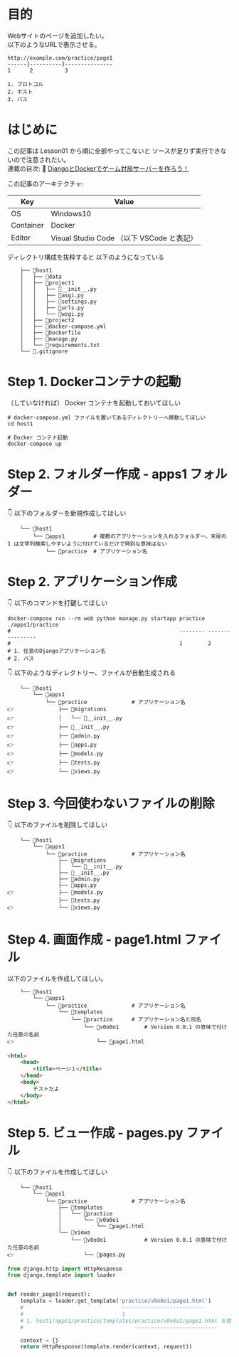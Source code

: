 # 目的

Webサイトのページを追加したい。  
以下のようなURLで表示させる。  

```plain
http://example.com/practice/page1
------]----------]---------------
1      2          3

1. プロトコル
2. ホスト
3. パス
```

# はじめに

この記事は Lesson01 から順に全部やってこないと ソースが足りず実行できないので注意されたい。  
連載の目次: 📖 [DjangoとDockerでゲーム対局サーバーを作ろう！](https://qiita.com/muzudho1/items/eb0df0ea604e1fd9cdae)  

この記事のアーキテクチャ:  

| Key       | Value                                     |
| --------- | ----------------------------------------- |
| OS        | Windows10                                 |
| Container | Docker                                    |
| Editor    | Visual Studio Code （以下 VSCode と表記） |

ディレクトリ構成を抜粋すると 以下のようになっている  

```plaintext
    ├── 📂host1
    │   ├── 📂data
    │   ├── 📂project1
    │   │   ├── 📄__init__.py
    │   │   ├── 📄asgi.py
    │   │   ├── 📄settings.py
    │   │   ├── 📄urls.py
    │   │   └── 📄wsgi.py
    │   ├── 📂project2
    │   ├── 🐳docker-compose.yml
    │   ├── 🐳Dockerfile
    │   ├── 📄manage.py
    │   └── 📄requirements.txt
    └── 📄.gitignore
```

# Step 1. Dockerコンテナの起動

（していなければ） Docker コンテナを起動しておいてほしい  

```shell
# docker-compose.yml ファイルを置いてあるディレクトリーへ移動してほしい
cd host1

# Docker コンテナ起動
docker-compose up
```

# Step 2. フォルダー作成 - apps1 フォルダー

👇 以下のフォルダーを新規作成してほしい  

```plaintext
    └── 📂host1
        └── 📂apps1         # 複数のアプリケーションを入れるフォルダー。末尾の 1 は文字列検索しやすいように付けているだけで特別な意味はない
            └── 📂practice  # アプリケーション名
```

# Step 2. アプリケーション作成

👇 以下のコマンドを打鍵してほしい  

```shell
docker-compose run --rm web python manage.py startapp practice ./apps1/practice
#                                                     -------- ----------------
#                                                     1        2
# 1. 任意のDjangoアプリケーション名
# 2. パス
```

👇 以下のようなディレクトリー、ファイルが自動生成される  

```plaintext
    └── 📂host1
        └── 📂apps1
            └── 📂practice              # アプリケーション名
👉              ├── 📂migrations
👉              │   └── 📄__init__.py
👉              ├── 📄__init__.py
👉              ├── 📄admin.py
👉              ├── 📄apps.py
👉              ├── 📄models.py
👉              ├── 📄tests.py
👉              └── 📄views.py
```

# Step 3. 今回使わないファイルの削除

👇 以下のファイルを削除してほしい  

```plaintext
    └── 📂host1
        └── 📂apps1
            └── 📂practice              # アプリケーション名
                ├── 📂migrations
                │   └── 📄__init__.py
                ├── 📄__init__.py
                ├── 📄admin.py
                ├── 📄apps.py
👉              ├── 📄models.py
                ├── 📄tests.py
👉              └── 📄views.py
```


# Step 4. 画面作成 - page1.html ファイル

以下のファイルを作成してほしい。

```plaintext
    └── 📂host1
        └── 📂apps1
            └── 📂practice              # アプリケーション名
                └── 📂templates
                    └── 📂practice      # アプリケーション名と同名
                        └── 📂v0o0o1        # Version 0.0.1 の意味で付けた任意の名前
👉                          └── 📄page1.html
```

```html
<html>
    <head>
        <title>ページ１</title>
    </head>
    <body>
        テストだよ
    </body>
</html>
```

# Step 5. ビュー作成 - pages.py ファイル

👇 以下のファイルを作成してほしい  

```plaintext
    └── 📂host1
        └── 📂apps1
            └── 📂practice              # アプリケーション名
                ├── 📂templates
                │   └── 📂practice
                │       └── 📂v0o0o1
                │           └── 📄page1.html
                └── 📂views
                    └── 📂v0o0o1            # Version 0.0.1 の意味で付けた任意の名前
👉                      └── 📄pages.py
```

```py
from django.http import HttpResponse
from django.template import loader


def render_page1(request):
    template = loader.get_template('practice/v0o0o1/page1.html')
    #                               --------------------------
    #                               1
    # 1. host1/apps1/practice/templates/practice/v0o0o1/page1.html を取得
    #                                   --------------------------

    context = {}
    return HttpResponse(template.render(context, request))
```
